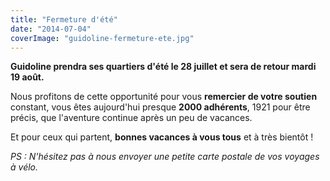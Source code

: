 ```yaml
---
title: "Fermeture d'été"
date: "2014-07-04"
coverImage: "guidoline-fermeture-ete.jpg"
---
```


**Guidoline prendra ses quartiers d'été le 28 juillet et sera de retour mardi 19 août.**

Nous profitons de cette opportunité pour vous **remercier de votre soutien** constant, vous êtes aujourd'hui presque **2000 adhérents**, 1921 pour être précis, que l'aventure continue après un peu de vacances.

Et pour ceux qui partent, **bonnes vacances à vous tous** et à très bientôt !

_PS : N'hésitez pas à nous envoyer une petite carte postale de vos voyages à vélo._
